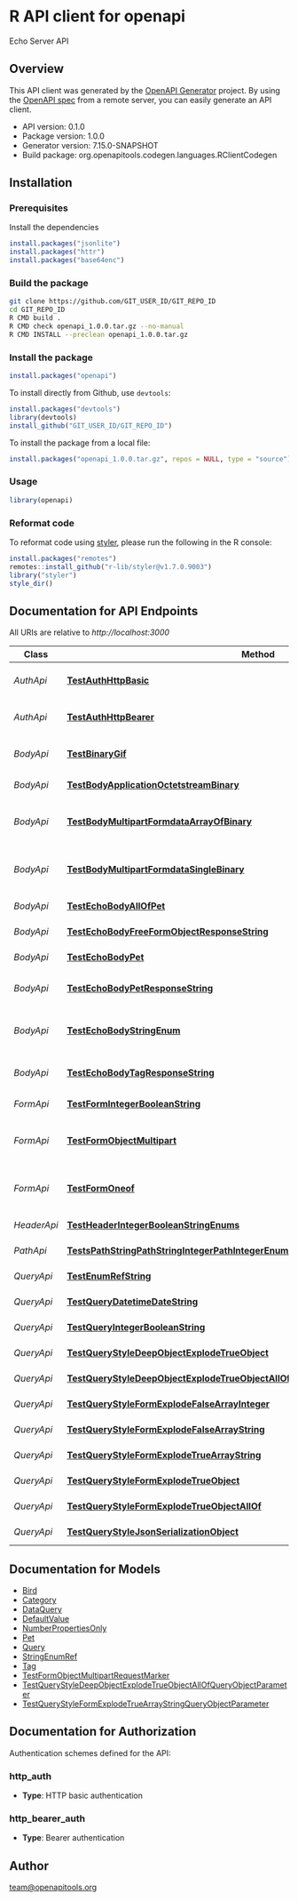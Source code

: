 # R API client for openapi

Echo Server API

## Overview
This API client was generated by the [OpenAPI Generator](https://openapi-generator.tech) project. By using the [OpenAPI spec](https://openapis.org) from a remote server, you can easily generate an API client.

- API version: 0.1.0
- Package version: 1.0.0
- Generator version: 7.15.0-SNAPSHOT
- Build package: org.openapitools.codegen.languages.RClientCodegen

## Installation

### Prerequisites

Install the dependencies

```R
install.packages("jsonlite")
install.packages("httr")
install.packages("base64enc")
```

### Build the package

```sh
git clone https://github.com/GIT_USER_ID/GIT_REPO_ID
cd GIT_REPO_ID
R CMD build .
R CMD check openapi_1.0.0.tar.gz --no-manual
R CMD INSTALL --preclean openapi_1.0.0.tar.gz
```

### Install the package

```R
install.packages("openapi")
```

To install directly from Github, use `devtools`:
```R
install.packages("devtools")
library(devtools)
install_github("GIT_USER_ID/GIT_REPO_ID")
```

To install the package from a local file:
```R
install.packages("openapi_1.0.0.tar.gz", repos = NULL, type = "source")
```

### Usage

```R
library(openapi)
```

### Reformat code

To reformat code using [styler](https://styler.r-lib.org/index.html), please run the following in the R console:

```R
install.packages("remotes")
remotes::install_github("r-lib/styler@v1.7.0.9003")
library("styler")
style_dir()
```

## Documentation for API Endpoints

All URIs are relative to *http://localhost:3000*

Class | Method | HTTP request | Description
------------ | ------------- | ------------- | -------------
*AuthApi* | [**TestAuthHttpBasic**](docs/AuthApi.md#TestAuthHttpBasic) | **POST** /auth/http/basic | To test HTTP basic authentication
*AuthApi* | [**TestAuthHttpBearer**](docs/AuthApi.md#TestAuthHttpBearer) | **POST** /auth/http/bearer | To test HTTP bearer authentication
*BodyApi* | [**TestBinaryGif**](docs/BodyApi.md#TestBinaryGif) | **POST** /binary/gif | Test binary (gif) response body
*BodyApi* | [**TestBodyApplicationOctetstreamBinary**](docs/BodyApi.md#TestBodyApplicationOctetstreamBinary) | **POST** /body/application/octetstream/binary | Test body parameter(s)
*BodyApi* | [**TestBodyMultipartFormdataArrayOfBinary**](docs/BodyApi.md#TestBodyMultipartFormdataArrayOfBinary) | **POST** /body/application/octetstream/array_of_binary | Test array of binary in multipart mime
*BodyApi* | [**TestBodyMultipartFormdataSingleBinary**](docs/BodyApi.md#TestBodyMultipartFormdataSingleBinary) | **POST** /body/application/octetstream/single_binary | Test single binary in multipart mime
*BodyApi* | [**TestEchoBodyAllOfPet**](docs/BodyApi.md#TestEchoBodyAllOfPet) | **POST** /echo/body/allOf/Pet | Test body parameter(s)
*BodyApi* | [**TestEchoBodyFreeFormObjectResponseString**](docs/BodyApi.md#TestEchoBodyFreeFormObjectResponseString) | **POST** /echo/body/FreeFormObject/response_string | Test free form object
*BodyApi* | [**TestEchoBodyPet**](docs/BodyApi.md#TestEchoBodyPet) | **POST** /echo/body/Pet | Test body parameter(s)
*BodyApi* | [**TestEchoBodyPetResponseString**](docs/BodyApi.md#TestEchoBodyPetResponseString) | **POST** /echo/body/Pet/response_string | Test empty response body
*BodyApi* | [**TestEchoBodyStringEnum**](docs/BodyApi.md#TestEchoBodyStringEnum) | **POST** /echo/body/string_enum | Test string enum response body
*BodyApi* | [**TestEchoBodyTagResponseString**](docs/BodyApi.md#TestEchoBodyTagResponseString) | **POST** /echo/body/Tag/response_string | Test empty json (request body)
*FormApi* | [**TestFormIntegerBooleanString**](docs/FormApi.md#TestFormIntegerBooleanString) | **POST** /form/integer/boolean/string | Test form parameter(s)
*FormApi* | [**TestFormObjectMultipart**](docs/FormApi.md#TestFormObjectMultipart) | **POST** /form/object/multipart | Test form parameter(s) for multipart schema
*FormApi* | [**TestFormOneof**](docs/FormApi.md#TestFormOneof) | **POST** /form/oneof | Test form parameter(s) for oneOf schema
*HeaderApi* | [**TestHeaderIntegerBooleanStringEnums**](docs/HeaderApi.md#TestHeaderIntegerBooleanStringEnums) | **GET** /header/integer/boolean/string/enums | Test header parameter(s)
*PathApi* | [**TestsPathStringPathStringIntegerPathIntegerEnumNonrefStringPathEnumRefStringPath**](docs/PathApi.md#TestsPathStringPathStringIntegerPathIntegerEnumNonrefStringPathEnumRefStringPath) | **GET** /path/string/{path_string}/integer/{path_integer}/{enum_nonref_string_path}/{enum_ref_string_path} | Test path parameter(s)
*QueryApi* | [**TestEnumRefString**](docs/QueryApi.md#TestEnumRefString) | **GET** /query/enum_ref_string | Test query parameter(s)
*QueryApi* | [**TestQueryDatetimeDateString**](docs/QueryApi.md#TestQueryDatetimeDateString) | **GET** /query/datetime/date/string | Test query parameter(s)
*QueryApi* | [**TestQueryIntegerBooleanString**](docs/QueryApi.md#TestQueryIntegerBooleanString) | **GET** /query/integer/boolean/string | Test query parameter(s)
*QueryApi* | [**TestQueryStyleDeepObjectExplodeTrueObject**](docs/QueryApi.md#TestQueryStyleDeepObjectExplodeTrueObject) | **GET** /query/style_deepObject/explode_true/object | Test query parameter(s)
*QueryApi* | [**TestQueryStyleDeepObjectExplodeTrueObjectAllOf**](docs/QueryApi.md#TestQueryStyleDeepObjectExplodeTrueObjectAllOf) | **GET** /query/style_deepObject/explode_true/object/allOf | Test query parameter(s)
*QueryApi* | [**TestQueryStyleFormExplodeFalseArrayInteger**](docs/QueryApi.md#TestQueryStyleFormExplodeFalseArrayInteger) | **GET** /query/style_form/explode_false/array_integer | Test query parameter(s)
*QueryApi* | [**TestQueryStyleFormExplodeFalseArrayString**](docs/QueryApi.md#TestQueryStyleFormExplodeFalseArrayString) | **GET** /query/style_form/explode_false/array_string | Test query parameter(s)
*QueryApi* | [**TestQueryStyleFormExplodeTrueArrayString**](docs/QueryApi.md#TestQueryStyleFormExplodeTrueArrayString) | **GET** /query/style_form/explode_true/array_string | Test query parameter(s)
*QueryApi* | [**TestQueryStyleFormExplodeTrueObject**](docs/QueryApi.md#TestQueryStyleFormExplodeTrueObject) | **GET** /query/style_form/explode_true/object | Test query parameter(s)
*QueryApi* | [**TestQueryStyleFormExplodeTrueObjectAllOf**](docs/QueryApi.md#TestQueryStyleFormExplodeTrueObjectAllOf) | **GET** /query/style_form/explode_true/object/allOf | Test query parameter(s)
*QueryApi* | [**TestQueryStyleJsonSerializationObject**](docs/QueryApi.md#TestQueryStyleJsonSerializationObject) | **GET** /query/style_jsonSerialization/object | Test query parameter(s)


## Documentation for Models

 - [Bird](docs/Bird.md)
 - [Category](docs/Category.md)
 - [DataQuery](docs/DataQuery.md)
 - [DefaultValue](docs/DefaultValue.md)
 - [NumberPropertiesOnly](docs/NumberPropertiesOnly.md)
 - [Pet](docs/Pet.md)
 - [Query](docs/Query.md)
 - [StringEnumRef](docs/StringEnumRef.md)
 - [Tag](docs/Tag.md)
 - [TestFormObjectMultipartRequestMarker](docs/TestFormObjectMultipartRequestMarker.md)
 - [TestQueryStyleDeepObjectExplodeTrueObjectAllOfQueryObjectParameter](docs/TestQueryStyleDeepObjectExplodeTrueObjectAllOfQueryObjectParameter.md)
 - [TestQueryStyleFormExplodeTrueArrayStringQueryObjectParameter](docs/TestQueryStyleFormExplodeTrueArrayStringQueryObjectParameter.md)


## Documentation for Authorization


Authentication schemes defined for the API:
### http_auth

- **Type**: HTTP basic authentication

### http_bearer_auth

- **Type**: Bearer authentication


## Author

team@openapitools.org
